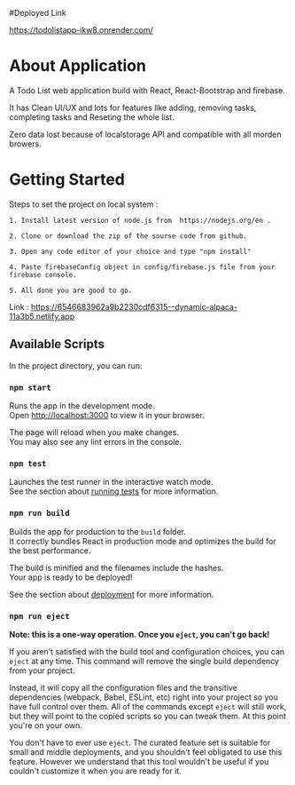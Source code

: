 #Deployed Link

https://todolistapp-ikw8.onrender.com/

# About Application

A Todo List web application build with React, React-Bootstrap and firebase.

It has Clean UI/UX and lots for features llke adding, removing tasks, completing tasks and Reseting the whole list.

Zero data lost because of localstorage API and compatible with all morden browers.


# Getting Started 

Steps to set the project on local system :

    1. Install latest version of node.js from  https://nodejs.org/en .

    2. Clone or download the zip of the sourse code from github.

    3. Open any code editor of your choice and type "npm install"

    4. Paste firebaseConfig object in config/firebase.js file from your firebase console.

    5. All done you are good to go.

Link : https://6546683962a9b2230cdf6315--dynamic-alpaca-11a3b5.netlify.app    

## Available Scripts

In the project directory, you can run:

### `npm start`

Runs the app in the development mode.\
Open [http://localhost:3000](http://localhost:3000) to view it in your browser.

The page will reload when you make changes.\
You may also see any lint errors in the console.

### `npm test`

Launches the test runner in the interactive watch mode.\
See the section about [running tests](https://facebook.github.io/create-react-app/docs/running-tests) for more information.

### `npm run build`

Builds the app for production to the `build` folder.\
It correctly bundles React in production mode and optimizes the build for the best performance.

The build is minified and the filenames include the hashes.\
Your app is ready to be deployed!

See the section about [deployment](https://facebook.github.io/create-react-app/docs/deployment) for more information.

### `npm run eject`

**Note: this is a one-way operation. Once you `eject`, you can't go back!**

If you aren't satisfied with the build tool and configuration choices, you can `eject` at any time. This command will remove the single build dependency from your project.

Instead, it will copy all the configuration files and the transitive dependencies (webpack, Babel, ESLint, etc) right into your project so you have full control over them. All of the commands except `eject` will still work, but they will point to the copied scripts so you can tweak them. At this point you're on your own.

You don't have to ever use `eject`. The curated feature set is suitable for small and middle deployments, and you shouldn't feel obligated to use this feature. However we understand that this tool wouldn't be useful if you couldn't customize it when you are ready for it.

